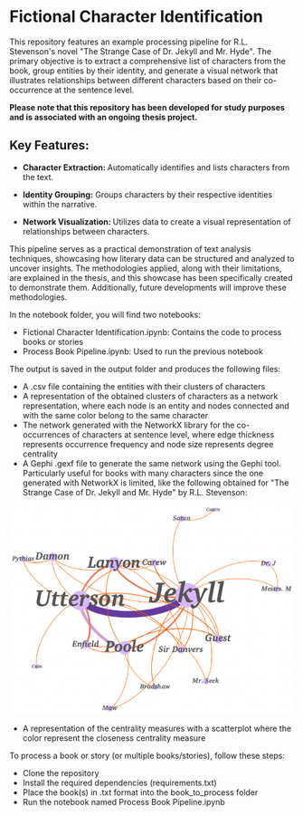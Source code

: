 # Fictional Character Identification

This repository features an example processing pipeline for R.L. Stevenson's novel "The Strange Case of Dr. Jekyll and Mr. Hyde". The primary objective is to extract a comprehensive list of characters from the book, group entities by their identity, and generate a visual network that illustrates relationships between different characters based on their co-occurrence at the sentence level.

<strong> Please note that this repository has been developed for study purposes and is associated with an ongoing thesis project. </strong>

## Key Features:
* <strong> Character Extraction: </strong> Automatically identifies and lists characters from the text.

* <strong> Identity Grouping:</strong> Groups characters by their respective identities within the narrative.

*  <strong> Network Visualization: </strong>Utilizes data to create a visual representation of relationships between characters.


This pipeline serves as a practical demonstration of text analysis techniques, showcasing how literary data can be structured and analyzed to uncover insights. The methodologies applied, along with their limitations, are explained in the thesis, and this showcase has been specifically created to demonstrate them. Additionally, future developments will improve these methodologies.

In the notebook folder, you will find two notebooks:

  * Fictional Character Identification.ipynb: Contains the code to process books or stories
  * Process Book Pipeline.ipynb: Used to run the previous notebook 


The output is saved in the output folder and produces the following files:

  * A .csv file containing the entities with their clusters of characters
  * A representation of the obtained clusters of characters as a network representation, where each node is an entity and nodes connected and with the same color belong to        the same character
  * The network generated with the NetworkX library for the co-occurrences of characters at sentence level, where edge thickness represents occurrence frequency and node size     represents degree centrality
  * A Gephi .gexf file to generate the same network using the Gephi tool. Particularly useful for books with many characters since the one generated with NetworkX is limited,     like the following obtained for "The Strange Case of Dr. Jekyll and Mr. Hyde" by R.L. Stevenson:

  ![Co-occurrence Network of Characters at sentence level generated with Gephi tool](data/gephi_image.png)

  * A representation of the centrality measures with a scatterplot where the color represent the closeness centrality measure
    
To process a book or story (or multiple books/stories), follow these steps:

* Clone the repository
* Install the required dependencies (requirements.txt)
* Place the book(s) in .txt format into the book_to_process folder
* Run the notebook named Process Book Pipeline.ipynb
